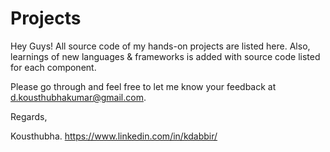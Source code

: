 # Projects
Hey Guys! All source code of my hands-on projects are listed here. Also, learnings of new languages & frameworks is added with source code listed for each component.

Please go through and feel free to let me know your feedback at d.kousthubhakumar@gmail.com. 

Regards,

Kousthubha.
https://www.linkedin.com/in/kdabbir/
